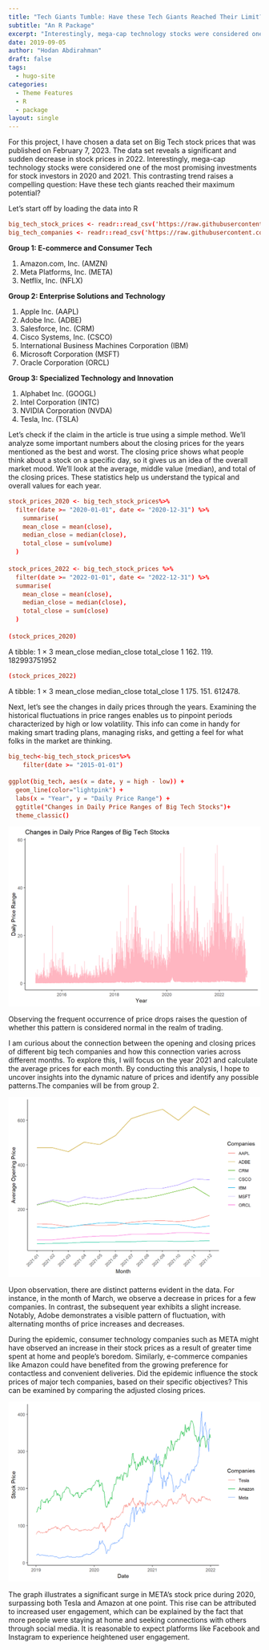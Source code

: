 ```yaml
---
title: "Tech Giants Tumble: Have these Tech Giants Reached Their Limit?"
subtitle: "An R Package"
excerpt: "Interestingly, mega-cap technology stocks were considered one of the most promising investments for stock investors in 2020 and 2021."
date: 2019-09-05
author: "Hodan Abdirahman"
draft: false
tags:
  - hugo-site
categories:
  - Theme Features
  - R
  - package
layout: single
---
```

For this project, I have chosen a data set on Big Tech stock prices that was published on February 7, 2023. The data set reveals a significant and sudden decrease in stock prices in 2022. Interestingly, mega-cap technology stocks were considered one of the most promising investments for stock investors in 2020 and 2021. This contrasting trend raises a compelling question: Have these tech giants reached their maximum potential?

Let’s start off by loading the data into R
```toml
big_tech_stock_prices <- readr::read_csv('https://raw.githubusercontent.com/rfordatascience/tidytuesday/master/data/2023/2023-02-07/big_tech_stock_prices.csv')
big_tech_companies <- readr::read_csv('https://raw.githubusercontent.com/rfordatascience/tidytuesday/master/data/2023/2023-02-07/big_tech_companies.csv')
```
**Group 1: E-commerce and Consumer Tech**
1. Amazon.com, Inc. (AMZN)
2. Meta Platforms, Inc. (META)
3. Netflix, Inc. (NFLX)

**Group 2: Enterprise Solutions and Technology**
1. Apple Inc. (AAPL)
2. Adobe Inc. (ADBE)
3. Salesforce, Inc. (CRM)
4. Cisco Systems, Inc. (CSCO)
5. International Business Machines Corporation (IBM)
6. Microsoft Corporation (MSFT)
7. Oracle Corporation (ORCL)

**Group 3: Specialized Technology and Innovation**
1. Alphabet Inc. (GOOGL)
2. Intel Corporation (INTC)
3. NVIDIA Corporation (NVDA)
4. Tesla, Inc. (TSLA)

Let’s check if the claim in the article is true using a simple method. We’ll analyze some important numbers about the closing prices for the years mentioned as the best and worst. The closing price shows what people think about a stock on a specific day, so it gives us an idea of the overall market mood. We’ll look at the average, middle value (median), and total of the closing prices. These statistics help us understand the typical and overall values for each year.
```toml
stock_prices_2020 <- big_tech_stock_prices%>%
  filter(date >= "2020-01-01", date <= "2020-12-31") %>%
    summarise(
    mean_close = mean(close),
    median_close = median(close),
    total_close = sum(volume)
  )

stock_prices_2022 <- big_tech_stock_prices %>%
  filter(date >= "2022-01-01", date <= "2022-12-31") %>%
  summarise(
    mean_close = mean(close),
    median_close = median(close),
    total_close = sum(close)
  )

(stock_prices_2020)
```
  A tibble: 1 × 3
  mean_close median_close  total_close
       <dbl>        <dbl>        <dbl>
1       162.         119. 182993751952

```toml
(stock_prices_2022)
```
  A tibble: 1 × 3
  mean_close median_close total_close
       <dbl>        <dbl>       <dbl>
1       175.         151.     612478.


Next, let’s see the changes in daily prices through the years. Examining the historical fluctuations in price ranges enables us to pinpoint periods characterized by high or low volatility. This info can come in handy for making smart trading plans, managing risks, and getting a feel for what folks in the market are thinking.
```toml
big_tech<-big_tech_stock_prices%>%
    filter(date >= "2015-01-01")

ggplot(big_tech, aes(x = date, y = high - low)) +
  geom_line(color="lightpink") +
  labs(x = "Year", y = "Daily Price Range") +
  ggtitle("Changes in Daily Price Ranges of Big Tech Stocks")+
  theme_classic()
```

![Formspree Logo](changesdaily.png)

Observing the frequent occurrence of price drops raises the question of whether this pattern is considered normal in the realm of trading.

I am curious about the connection between the opening and closing prices of different big tech companies and how this connection varies across different months. To explore this, I will focus on the year 2021 and calculate the average prices for each month. By conducting this analysis, I hope to uncover insights into the dynamic nature of prices and identify any possible patterns.The companies will be from group 2.

![Formspree Logo](month.png)

Upon observation, there are distinct patterns evident in the data. For instance, in the month of March, we observe a decrease in prices for a few companies. In contrast, the subsequent year exhibits a slight increase. Notably, Adobe demonstrates a visible pattern of fluctuation, with alternating months of price increases and decreases.

During the epidemic, consumer technology companies such as META might have observed an increase in their stock prices as a result of greater time spent at home and people’s boredom. Similarly, e-commerce companies like Amazon could have benefited from the growing preference for contactless and convenient deliveries. Did the epidemic influence the stock prices of major tech companies, based on their specific objectives? This can be examined by comparing the adjusted closing prices.

![Formspree Logo](stockprice.png)

The graph illustrates a significant surge in META’s stock price during 2020, surpassing both Tesla and Amazon at one point. This rise can be attributed to increased user engagement, which can be explained by the fact that more people were staying at home and seeking connections with others through social media. It is reasonable to expect platforms like Facebook and Instagram to experience heightened user engagement.
